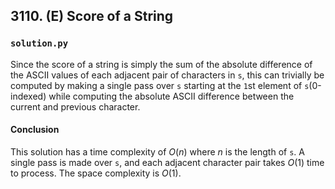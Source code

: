 ## 3110. (E) Score of a String

### `solution.py`
Since the score of a string is simply the sum of the absolute difference of the ASCII values of each adjacent pair of characters in `s`, this can trivially be computed by making a single pass over `s` starting at the `1`st element of `s`(0-indexed) while computing the absolute ASCII difference between the current and previous character.  

#### Conclusion
This solution has a time complexity of $O(n)$ where $n$ is the length of `s`. A single pass is made over `s`, and each adjacent character pair takes $O(1)$ time to process. The space complexity is $O(1)$.  
  

